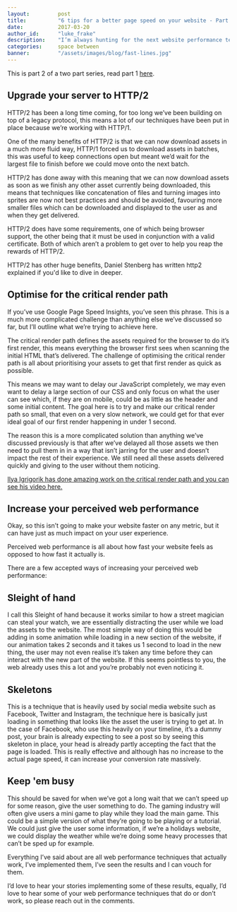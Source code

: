 ```yaml
---
layout:			post
title:			"6 tips for a better page speed on your website - Part 2"
date:			2017-03-20
author_id:		"luke_frake"
description:	"I’m always hunting for the next website performance technique to give you a better page speed. This is 6 of the best techniques that always work. Part 2"
categories:		space between
banner:			"/assets/images/blog/fast-lines.jpg"
---
```


This is part 2 of a two part series, read part 1 <a href="/space/between/2017/03/20/six-tips-for-better-page-speed-on-your-website-part-1">here</a>.

## Upgrade your server to HTTP/2

HTTP/2 has been a long time coming, for too long we’ve been building on top of a legacy protocol, this means a lot of our techniques have been put in place because we’re working with HTTP/1.

One of the many benefits of HTTP/2 is that we can now download assets in a much more fluid way, HTTP/1 forced us to download assets in batches, this was useful to keep connections open but meant we’d wait for the largest file to finish before we could move onto the next batch.

HTTP/2 has done away with this meaning that we can now download assets as soon as we finish any other asset currently being downloaded, this means that techniques like concatenation of files and turning images into sprites are now not best practices and should be avoided, favouring more smaller files which can be downloaded and displayed to the user as and when they get delivered.

HTTP/2 does have some requirements, one of which being browser support, the other being that it must be used in conjunction with a valid certificate. Both of which aren’t a problem to get over to help you reap the rewards of HTTP/2.

HTTP/2 has other huge benefits, Daniel Stenberg has written <a herf="https://bagder.gitbooks.io/http2-explained/" target="_blank">http2 explained</a> if you'd like to dive in deeper.

## Optimise for the critical render path

If you’ve use Google Page Speed Insights, you’ve seen this phrase. This is a much more complicated challenge than anything else we’ve discussed so far, but I’ll outline what we’re trying to achieve here.

The critical render path defines the assets required for the browser to do it’s first render, this means everything the browser first sees when scanning the initial HTML that’s delivered. The challenge of optimising the critical render path is all about prioritising your assets to get that first render as quick as possible.

This means we may want to delay our JavaScript completely, we may even want to delay a large section of our CSS and only focus on what the user can see which, if they are on mobile, could be as little as the header and some initial content. The goal here is to try and make our critical render path so small, that even on a very slow network, we could get for that ever ideal goal of our first render happening in under 1 second.

The reason this is a more complicated solution than anything we’ve discussed previously is that after we’ve delayed all those assets we then need to pull them in in a way that isn’t jarring for the user and doesn’t impact the rest of their experience. We still need all these assets delivered quickly and giving to the user without them noticing.

<a href="https://www.youtube.com/watch?v=YV1nKLWoARQ" target="_blank">Ilya Igrigorik has done amazing work on the critical render path and you can see his video here.</a>

## Increase your perceived web performance

Okay, so this isn’t going to make your website faster on any metric, but it can have just as much impact on your user experience.

Perceived web performance is all about how fast your website feels as opposed to how fast it actually is.

There are a few accepted ways of increasing your perceived web performance:

## Sleight of hand
I call this Sleight of hand because it works similar to how a street magician can steal your watch, we are essentially distracting the user while we load the assets to the website. The most simple way of doing this would be adding in some animation while loading in a new section of the website, if our animation takes 2 seconds and it takes us 1 second to load in the new thing, the user may not even realise it’s taken any time before they can interact with the new part of the website. If this seems pointless to you, the web already uses this a lot and you’re probably not even noticing it.

## Skeletons
This is a technique that is heavily used by social media website such as Facebook, Twitter and Instagram, the technique here is basically just loading in something that looks like the asset the user is trying to get at. In the case of Facebook, who use this heavily on your timeline, it’s a dummy post, your brain is already expecting to see a post so by seeing this skeleton in place, your head is already partly accepting the fact that the page is loaded. This is really effective and although has no increase to the actual page speed, it can increase your conversion rate massively.

## Keep 'em busy
This should be saved for when we’ve got a long wait that we can’t speed up for some reason, give the user something to do. The gaming industry will often give users a mini game to play while they load the main game. This could be a simple version of what they’re going to be playing or a tutorial. We could just give the user some information, if we’re a holidays website, we could display the weather while we’re doing some heavy processes that can’t be sped up for example.

Everything I’ve said about are all web performance techniques that actually work, I’ve implemented them, I’ve seen the results and I can vouch for them.

I’d love to hear your stories implementing some of these results, equally, I’d love to hear some of your web performance techniques that do or don’t work, so please reach out in the comments. 
